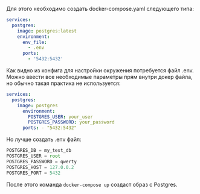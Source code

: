 Для этого необходимо создать docker-compose.yaml следующего типа:
```yaml
services:
  postgres:
    image: postgres:latest
    environment:
      env_file:
        - .env
      ports:
        - '5432:5432'
```
Как видно из конфига для настройки окружения потребуется файл .env. Можно ввести все необходимые параметры прям внутри докер файла, но обычно такая практика не используется:
```yaml
services:
  postgres:
    image: postgres 
      environment: 
        POSTGRES_USER: your_user 
        POSTGRES_PASSWORD: your_password 
      ports: - "5432:5432"
```
Но лучше создать .env файл:
```js
POSTGRES_DB = my_test_db
POSTGRES_USER = root
POSTGRES_PASSWORD = qwerty
POSTGRES_HOST = 127.0.0.2
POSTGRES_PORT = 5432
```
После этого команда `docker-compose up` создаст образ с Postgres.